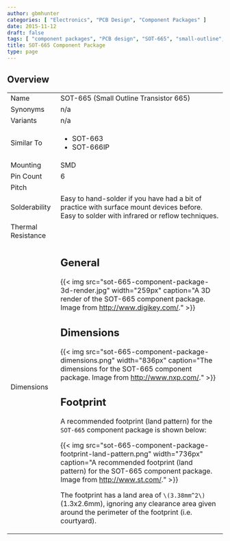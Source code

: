 ```yaml
---
author: gbmhunter
categories: [ "Electronics", "PCB Design", "Component Packages" ]
date: 2015-11-12
draft: false
tags: [ "component packages", "PCB design", "SOT-665", "small-outline", "transistor" ]
title: SOT-665 Component Package
type: page
---
```


## Overview

<table>
<tbody>
<tr>
<td>Name</td>
<td>SOT-665 (Small Outline Transistor 665)</td>
</tr>
<tr >
<td >Synonyms</td>
<td>n/a</td>
</tr>
<tr >
<td >Variants</td>
<td >n/a</td>
</tr>
<tr >
<td >Similar To</td>
<td >
  <ul>
    <li>SOT-663</li>
    <li>SOT-666IP</li>
  </ul>
</td></tr><tr >
<td >Mounting
</td>
<td >SMD
</td></tr><tr >
<td >Pin Count
</td>
<td >6
</td></tr><tr >
<td >Pitch
</td>
<td></td></tr><tr >
<td >Solderability
</td>
<td >Easy to hand-solder if you have had a bit of practice with surface mount devices before. Easy to solder with infrared or reflow techniques.
</td></tr><tr >
<td >Thermal Resistance
</td>
<td > 
</td></tr><tr >
<td >Dimensions
</td>
<td >

## General

{{< img src="sot-665-component-package-3d-render.jpg" width="259px" caption="A 3D render of the SOT-665 component package. Image from http://www.digikey.com/."  >}}

## Dimensions

{{< img src="sot-665-component-package-dimensions.png" width="836px" caption="The dimensions for the SOT-665 component package. Image from http://www.nxp.com/."  >}}

## Footprint

A recommended footprint (land pattern) for the `SOT-665` component package is shown below:

{{< img src="sot-665-component-package-footprint-land-pattern.png" width="736px" caption="A recommended footprint (land pattern) for the SOT-665 component package. Image from http://www.st.com/."  >}}

The footprint has a land area of `\(3.38mm^2\)` (1.3x2.6mm), ignoring any clearance area given around the perimeter of the footprint (i.e. courtyard).
